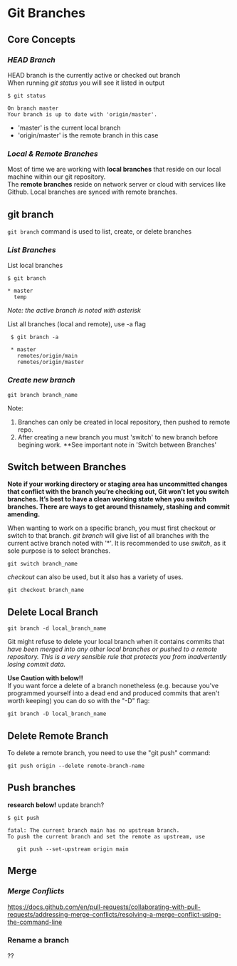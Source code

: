 # Git Branches  

## **Core Concepts**

### *HEAD Branch*
HEAD branch is the currently active or checked out branch  
When running *git status* you will see it listed in output

```
$ git status  

On branch master  
Your branch is up to date with 'origin/master'.
```
- 'master' is the current local branch
- 'origin/master' is the remote branch in this case


### *Local & Remote Branches*

Most of time we are working with **local branches** that reside on our local machine within our git repository.  
The **remote branches** reside on network server or cloud with services like Github.
Local branches are synced with remote branches.


## **git branch**

`git branch` command is used to list, create, or delete branches


### *List Branches*

List local branches

```
$ git branch

* master
  temp
```
*Note: the active branch is noted with asterisk* 


List all branches (local and remote), use -a flag
```
 $ git branch -a  
 
 * master  
   remotes/origin/main  
   remotes/origin/master  
```


### *Create new branch*

```
git branch branch_name
```

Note: 
1. Branches can only be created in local repository, then pushed to remote repo.
2. After creating a new branch you must 'switch' to new branch before begining work. **See important note in 'Switch between Branches'



## **Switch between Branches**

**Note if your working directory or staging area has uncommitted changes that conflict with the branch you’re checking out, Git won’t let you switch branches. It’s best to have a clean working state when you switch branches. There are ways to get around thisnamely, stashing and commit amending.**

<!-- TODO: Add link to stash section -->

When wanting to work on a specific branch, you must first checkout or switch to that branch. *git branch* will give list of all branches with the current active branch noted with '*'.
It is recommended to use *switch*, as it sole purpose is to select branches.

```
git switch branch_name
```

*checkout* can also be used, but it also has a variety of uses.

```
git checkout branch_name
```


## **Delete Local Branch**

```
git branch -d local_branch_name
```

Git might refuse to delete your local branch when it contains commits that *have been merged into any other local branches or pushed to a remote repository. This is a very sensible rule that protects you from inadvertently losing commit data.*  


**Use Caution with below!!**  
If you want force a delete of a branch nonetheless (e.g. because you've programmed yourself into a dead end and produced commits that aren't worth keeping) you can do so with the "-D" flag:

```
git branch -D local_branch_name
```

## **Delete Remote Branch**

To delete a remote branch, you need to use the "git push" command:

```
git push origin --delete remote-branch-name
```


## **Push branches**

**research below!**
update branch?
```
$ git push 

fatal: The current branch main has no upstream branch.
To push the current branch and set the remote as upstream, use

   git push --set-upstream origin main
```

## **Merge**


### *Merge Conflicts*

https://docs.github.com/en/pull-requests/collaborating-with-pull-requests/addressing-merge-conflicts/resolving-a-merge-conflict-using-the-command-line


### Rename a branch
??